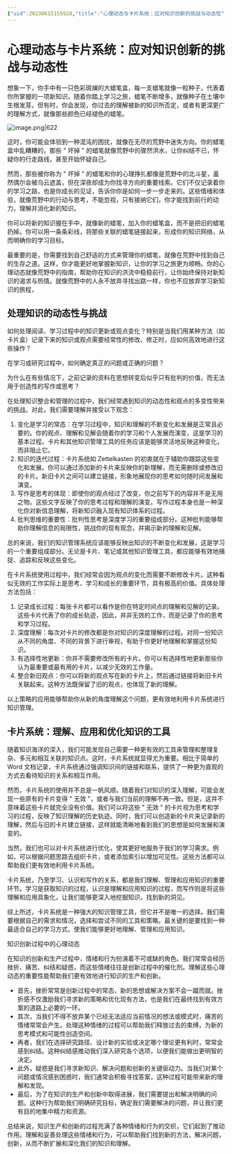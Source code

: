 ```yaml
---
{"uid":20230615155928,"title":"心理动态与卡片系统：应对知识创新的挑战与动态性","tags":["卡片系统","知识","创新","挑战","动态"],"description":"心理动态与卡片系统：应对知识创新的挑战与动态性","author":"天大仝tong","type":"other","draft":false,"editable":false,"modified":20230615160208,"dg-publish":true,"permalink":"/lake-of-knowledge/02///","dgPassFrontmatter":true}
---
```



# 心理动态与卡片系统：应对知识创新的挑战与动态性

想象一下，你手中有一只色彩斑斓的大蜡笔盒，每一支蜡笔就像一粒种子，代表着你所掌握的一项新知识。随着你踏上学习之旅，蜡笔不断增多，就像种子在土壤中生根发芽。但有时，你会发现，你过去的理解被新的知识所否定，或者有更深更广的理解方式，就像那些颜色已经褪色的蜡笔。

![image.png|622](https://cdn.pkmer.cn/images/20230615160056.png!pkmer)

这时，你可能会体验到一种混沌的困扰，就像在无尽的荒野中迷失方向。你的蜡笔盒中乱糟糟的，那些 " 坏掉 " 的蜡笔就像荒野中的骤然洪水，让你纠结不已，怀疑你的行走路线，甚至开始怀疑自己。

然而，那些被你称为 " 坏掉 " 的蜡笔和你的心理挣扎都像是荒野中的北斗星，虽然偶尔会被乌云遮盖，但在深夜却成为你找寻方向的重要线索。它们不仅记录着你的学习之路，也是你成长的见证，告诉你你是如何一步一步走来的。这些情绪和体验，就像荒野中的行动与思考，不能忽视，只有接纳它们，你才能找到前行的动力，理解并消化新的知识。

你可以将新的知识握在手中，就像新的蜡笔，加入你的蜡笔盒，而不是把旧的蜡笔扔掉。你可以用一条条彩线，将那些关联的蜡笔链接起来，形成你的知识网络，从而明确你的学习目标。

最重要的是，你需要找到自己舒适的方式来管理你的蜡笔，就像在荒野中找到自己的生存之道。这样，你才能更好地掌握新知识，让你的学习之旅更为顺畅。你的心理动态就像荒野中的指南，帮助你在知识的洪流中稳稳前行，让你始终保持对新知识的渴求与热情。就像荒野中的人永不放弃寻找出路一样，你也不应放弃学习新知识的旅程，

## 处理知识的动态性与挑战

如何处理阅读、学习过程中的知识更新或观点变化？特别是当我们用某种方法（如卡片盒）记录下来的知识或观点需要经常性的修改、修正时，应如何高效地进行这些操作？

在学习或研究过程中，如何确定真正的问题或正确的问题？

为什么在有些情况下，之前记录的资料在思想转变后似乎只有批判的价值，而无法用于创造性的写作或思考？

在处理知识整合和管理的过程中，我们经常遇到知识的动态性和观点的多变性带来的挑战。对此，我们需要理解并接受以下观念：

1. 变化是学习的常态：在学习过程中，知识和理解的不断变化和发展是正常且必要的。你的观点、理解和见解会随着你的学习和个人发展而演变，这是学习的基本过程。卡片和其他知识管理工具的任务应该是能够灵活地反映这种变化，而非阻止它。
2. 知识的迭代过程：卡片系统如 Zettelkasten 的初衷就在于辅助你跟踪这些变化和发展。你可以通过添加新的卡片来反映你的新理解，而无需删除或修改旧的卡片。新旧卡片之间可以建立链接，形象地展现你的思考如何随时间发展和演变。
3. 写作是思考的体现：即使你的观点经过了改变，你之前写下的内容并不是无用之物。这些文字反映了你的思考过程和理解的演变。写作过程本身也是一种深化你对新信息理解，将新知识融入现有知识体系的过程。
4. 批判思维的重要性：批判性思考是深度学习的重要组成部分。这种批判能够帮助你理解信息的局限性，挑战你的现有观念，并揭示新的理解和见解。

总的来说，我们的知识管理系统应该能够反映出知识的不断变化和发展，这是学习的一个重要组成部分。无论是卡片、笔记或其他知识管理工具，都应能够有效地捕捉、追踪和反映这些变化。

在卡片系统使用过程中，我们经常会因为观点的变化而需要不断修改卡片。这种看似无效的工作实际上是思考、学习和成长的重要环节，具有极高的价值。具体处理方法包括：

1. 记录成长过程：每张卡片都可以看作是你在特定时间点的理解和见解的记录。这些卡片代表了你的成长轨迹，因此，并非无效的工作，而是记录了你的思考和学习过程。
2. 深度理解：每次对卡片的修改都是你对知识的深度理解的过程。对同一份知识从不同的角度、不同的背景下进行审视，有助于你更好地理解和掌握这份知识。
3. 有选择性地更新：你并不需要修改所有的卡片。你可以有选择性地更新那些你认为最重要或最有用的卡片，以减少无效的工作量。
4. 整合新旧观点：你可以将新的观点写在新的卡片上，然后通过链接将新旧卡片关联起来。这种方法既保留了旧的观点，也体现了新的理解。

以上策略的应用能够帮助你从新的角度理解这个问题，更有效地利用卡片系统进行知识管理。

## 卡片系统：理解、应用和优化知识的工具

随着知识海洋的深入，我们可能发现自己需要一种更有效的工具来管理和整理复杂、多元和相互关联的知识点。这时，卡片系统就显得尤为重要。相比于简单的 Word 文档记录，卡片系统通过强调知识间的链接和联系，提供了一种更为直观的方式去看待知识的关系和相互作用。

然而，卡片系统的使用并不总是一帆风顺。随着我们对知识的深入理解，可能会发现一些原有的卡片变得 " 无效 "，或者与我们当前的理解不再一致。但是，这并不意味着这些卡片就完全没有价值。我们可以将这些 " 无效 " 的卡片视为思考和学习的过程，反映了知识理解的历史轨迹。同时，我们可以创造新的卡片来记录新的理解，然后与旧的卡片建立链接，这样就能清晰地看到我们的思想是如何发展和演变的。

当然，我们也可以对卡片系统进行优化，使其更好地服务于我们的学习需求。例如，可以根据问题思路去组织卡片，或者添加索引以增加可见性。这些方法都可以帮助我们更有效地利用卡片系统。

卡片系统，乃至学习、认识和写作的关系，都是我们理解、管理和应用知识的重要环节。学习是获取知识的过程，认识是理解和应用知识的过程，而写作则是将这些理解和应用具象化，让我们能够更深入地挖掘知识，找到新的洞见。

综上所述，卡片系统是一种强大的知识管理工具，但它并不是唯一的选择。我们需要根据自己的需求和情况，选择和尝试不同的工具和策略。最关键的是要找到一种最适合自己的学习方式，使我们能够更好地理解、管理和应用知识。

知识创新过程中的心理动态

在知识的创新和生产过程中，情绪和行为扮演着不可或缺的角色。我们常常会经历挫折、痛苦、纠结和疑惑，而这些情绪往往是创新过程中的催化剂。理解这些心理动态的重要性能帮助我们更有效地进行知识的生产和创新。

- 首先，挫折常常是创新过程中的常态，新的思想或解决方案不会一蹴而就。挫折感不仅激励我们寻求新的策略和优化现有方法，也是我们在最终找到有效方案的道路上必要的一环。
- 其次，当我们不得不放弃某个已经无法适应当前情况的想法或模式时，痛苦的情绪常常会产生。处理这种情绪的过程可以帮助我们释放过去的束缚，为新的思考模式和可能性创造空间。
- 再者，我们在选择研究路径、设计新的实验或决定哪个理论更有利时，常常会感到纠结。这种纠结感推动我们深入研究各个选项，以便我们能做出更明智的决定。
- 此外，疑惑是我们寻求新知识、解决问题和创新的关键驱动力。当我们对某个问题或情况感到困惑时，我们通常会积极寻找答案，这种过程可能带来新的理解和发现。
- 最后，为了在知识的生产和创新中取得进展，我们需要提出和解决明确的问题。这种行为帮助我们明确研究目标，确定我们需要解决的问题，并让我们更有目的地集中精力和资源。

总结来说，知识生产和创新的过程充满了各种情绪和行为的交织，它们起到了推动作用。理解和妥善处理这些情绪和行为，可以帮助我们找到新的方法，解决问题，创新，从而不断扩展和深化我们的知识和理解。
